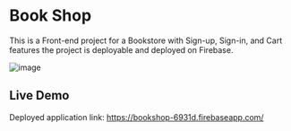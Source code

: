 # Book Shop

This is a Front-end project for a Bookstore with Sign-up, Sign-in, and Cart features the project is deployable and deployed on Firebase.

![image](https://github.com/miladmofidi/Book-Shop/assets/5041309/32535b71-ffed-49c0-9ed3-447b799e0bff)

## Live Demo
Deployed application link: https://bookshop-6931d.firebaseapp.com/
